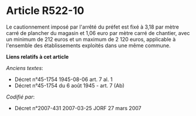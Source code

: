 # Article R522-10

Le cautionnement imposé par l'arrêté du préfet est fixé à 3,18  par mètre carré de plancher du magasin et 1,06 euro par mètre
carré de chantier, avec un minimum de 212 euros et un maximum de 2 120 euros, applicable à l'ensemble des établissements
exploités dans une même commune.

**Liens relatifs à cet article**

_Anciens textes_:

  - Décret n°45-1754 1945-08-06 art. 7 al. 1
  - Décret n°45-1754 du 6 août 1945 - art. 7 (Ab)

_Codifié par_:

  - Décret n°2007-431 2007-03-25 JORF 27 mars 2007
